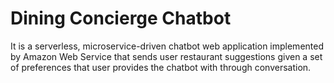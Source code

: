 # Dining Concierge Chatbot
It is a serverless, microservice-driven chatbot web application implemented by Amazon Web Service that sends user restaurant suggestions given a set of preferences that user provides the chatbot with through conversation.


